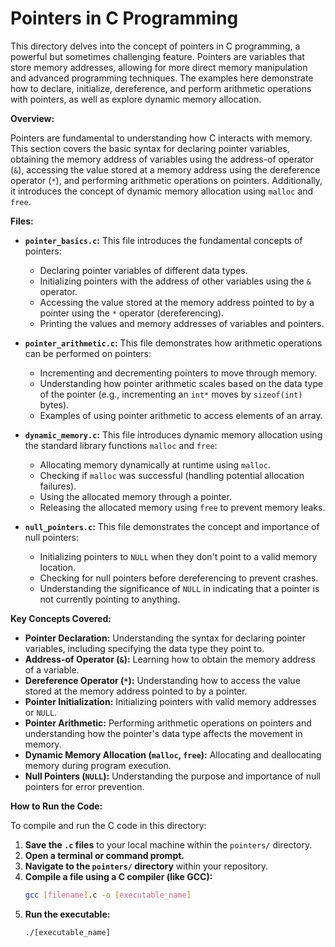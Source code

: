 # Pointers in C Programming

This directory delves into the concept of pointers in C programming, a powerful but sometimes challenging feature. Pointers are variables that store memory addresses, allowing for more direct memory manipulation and advanced programming techniques. The examples here demonstrate how to declare, initialize, dereference, and perform arithmetic operations with pointers, as well as explore dynamic memory allocation.

**Overview:**

Pointers are fundamental to understanding how C interacts with memory. This section covers the basic syntax for declaring pointer variables, obtaining the memory address of variables using the address-of operator (`&`), accessing the value stored at a memory address using the dereference operator (`*`), and performing arithmetic operations on pointers. Additionally, it introduces the concept of dynamic memory allocation using `malloc` and `free`.

**Files:**

* **`pointer_basics.c`:** This file introduces the fundamental concepts of pointers:
    * Declaring pointer variables of different data types.
    * Initializing pointers with the address of other variables using the `&` operator.
    * Accessing the value stored at the memory address pointed to by a pointer using the `*` operator (dereferencing).
    * Printing the values and memory addresses of variables and pointers.

* **`pointer_arithmetic.c`:** This file demonstrates how arithmetic operations can be performed on pointers:
    * Incrementing and decrementing pointers to move through memory.
    * Understanding how pointer arithmetic scales based on the data type of the pointer (e.g., incrementing an `int*` moves by `sizeof(int)` bytes).
    * Examples of using pointer arithmetic to access elements of an array.

* **`dynamic_memory.c`:** This file introduces dynamic memory allocation using the standard library functions `malloc` and `free`:
    * Allocating memory dynamically at runtime using `malloc`.
    * Checking if `malloc` was successful (handling potential allocation failures).
    * Using the allocated memory through a pointer.
    * Releasing the allocated memory using `free` to prevent memory leaks.

* **`null_pointers.c`:** This file demonstrates the concept and importance of null pointers:
    * Initializing pointers to `NULL` when they don't point to a valid memory location.
    * Checking for null pointers before dereferencing to prevent crashes.
    * Understanding the significance of `NULL` in indicating that a pointer is not currently pointing to anything.

**Key Concepts Covered:**

* **Pointer Declaration:** Understanding the syntax for declaring pointer variables, including specifying the data type they point to.
* **Address-of Operator (`&`):**  Learning how to obtain the memory address of a variable.
* **Dereference Operator (`*`):**  Understanding how to access the value stored at the memory address pointed to by a pointer.
* **Pointer Initialization:**  Initializing pointers with valid memory addresses or `NULL`.
* **Pointer Arithmetic:** Performing arithmetic operations on pointers and understanding how the pointer's data type affects the movement in memory.
* **Dynamic Memory Allocation (`malloc`, `free`):**  Allocating and deallocating memory during program execution.
* **Null Pointers (`NULL`):**  Understanding the purpose and importance of null pointers for error prevention.

**How to Run the Code:**

To compile and run the C code in this directory:

1. **Save the `.c` files** to your local machine within the `pointers/` directory.
2. **Open a terminal or command prompt.**
3. **Navigate to the `pointers/` directory** within your repository.
4. **Compile a file using a C compiler (like GCC):**
   ```bash
   gcc [filename].c -o [executable_name]
5. **Run the executable:**
   ```bash
   ./[executable_name]
